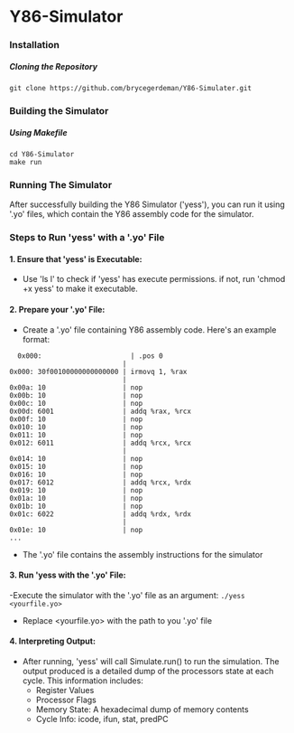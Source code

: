 # Y86-Simulator

### Installation

##### Cloning the Repository
`git clone https://github.com/brycegerdeman/Y86-Simulater.git`

### Building the Simulator
##### Using Makefile
```
cd Y86-Simulator
make run
```
### Running The Simulator
After successfully building the Y86 Simulator ('yess'), you can run it using '.yo'
files, which contain the Y86 assembly code for the simulator.
### Steps to Run 'yess' with a '.yo' File
#### 1. Ensure that 'yess' is Executable:
  - Use 'ls l' to check if 'yess' has execute permissions. if not, run 'chmod +x yess' to make it executable.
#### 2. Prepare your '.yo' File:
  - Create a '.yo' file containing Y86 assembly code. Here's an example format:
  ```
    0x000:                      | .pos 0
                              | 
  0x000: 30f00100000000000000 | irmovq 1, %rax
                              |
  0x00a: 10                   | nop
  0x00b: 10                   | nop
  0x00c: 10                   | nop
  0x00d: 6001                 | addq %rax, %rcx
  0x00f: 10                   | nop
  0x010: 10                   | nop
  0x011: 10                   | nop
  0x012: 6011                 | addq %rcx, %rcx
                              |
  0x014: 10                   | nop
  0x015: 10                   | nop
  0x016: 10                   | nop
  0x017: 6012                 | addq %rcx, %rdx
  0x019: 10                   | nop
  0x01a: 10                   | nop
  0x01b: 10                   | nop
  0x01c: 6022                 | addq %rdx, %rdx
                              |
  0x01e: 10                   | nop
  ...
  ```
  - The '.yo' file contains the assembly instructions for the simulator
#### 3. Run 'yess with the '.yo' File:
  -Execute the simulator with the '.yo' file as an argument:
  `./yess <yourfile.yo>`
  - Replace <yourfile.yo> with the path to you '.yo' file
#### 4. Interpreting Output:
  - After running, 'yess' will call Simulate.run() to run the simulation. The
    output produced is a detailed dump of the processors state at each cycle.
    This information includes:
    - Register Values
    - Processor Flags
    - Memory State: A hexadecimal dump of memory contents
    - Cycle Info: icode, ifun, stat, predPC
 
